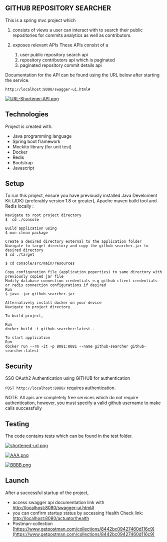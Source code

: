 **GITHUB REPOSITORY SEARCHER**
-
This is a spring mvc project which 

1) consists of views a user can interact with to search their public repositories for commits analytics as well as contributors.
    
2) exposes relevant APIs 
    These APIs consist of a 
    1. user public repository search api
    2. repository contributors api which is paginated
    3. paginated repository commit details api 
 
Documentation for the API can be found using the URL below after starting the service.

`http://localhost:8080/swagger-ui.html#`

[![URL-Shortener-API.png](https://i.postimg.cc/RhdzXNgQ/URL-Shortener-API.png)](https://postimg.cc/sGM82Ddv)

## Technologies
Project is created with:
* Java programming language
* Spring boot framework
* Mockito library (for unit test)
* Docker
* Redis
* Bootstrap
* Javascript


## Setup
To run this project, ensure you have previously installed Java Develoment Kit (JDK) (preferably version 1.8 or greater), Apache maven build tool and Redis locally :
```
Navigate to root project directory 
$  cd ./console

Build application using
$ mvn clean package 

Create a desired directory external to the application folder
Navigate to target directory and copy the github-searcher.jar to desired directory 
$ cd ./target

$ cd console/src/main/resources

Copy configuration file (application.poperties) to same directory with previously copied jar file
Modify database connection credentials e.g github client credentials or redis connection configurations if desired
Run 
$ java -jar github-searcher.jar

Alternatively install docker on your device
Navigate to project directory

To build project,

Run 
docker build -t github-searcher:latest .

To start application
Run 
docker run --rm -it -p 8081:8081 --name github-searcher github-searcher:latest

```
      
**Security**
-
SSO OAuth2 Authentication using GITHUB for authentication

`POST http://localhost:8080/` requires authentication. 

NOTE: All apis are completely free services which do not require authentication, however, you must specify a valid github username to make calls successfully 

**Testing**
-
The code contains tests which can be found in the test folder.

[![shortened-url.png](https://i.postimg.cc/QtLKcxYd/shortened-url.png)](https://postimg.cc/B8gv0sGr)

[![AAA.png](https://i.postimg.cc/MHqcr3Sk/AAA.png)](https://postimg.cc/34fJkBN9)

[![BBBB.png](https://i.postimg.cc/L6yqNVQ7/BBBB.png)](https://postimg.cc/QHTxMc3k)


## Launch
After a successful startup of the project, 
* access swagger api documentation link with [http://localhost:8080/swagger-ui.html#](http://localhost:8080/swagger-ui.html#)
* you can confirm startup status by accessing Health Check link: [http://localhost:8080/actuator/health](http://localhost:8080/actuator/health)
* Postman-collection [https://www.getpostman.com/collections/8442bc09427460d116c9](https://www.getpostman.com/collections/8442bc09427460d116c9)

